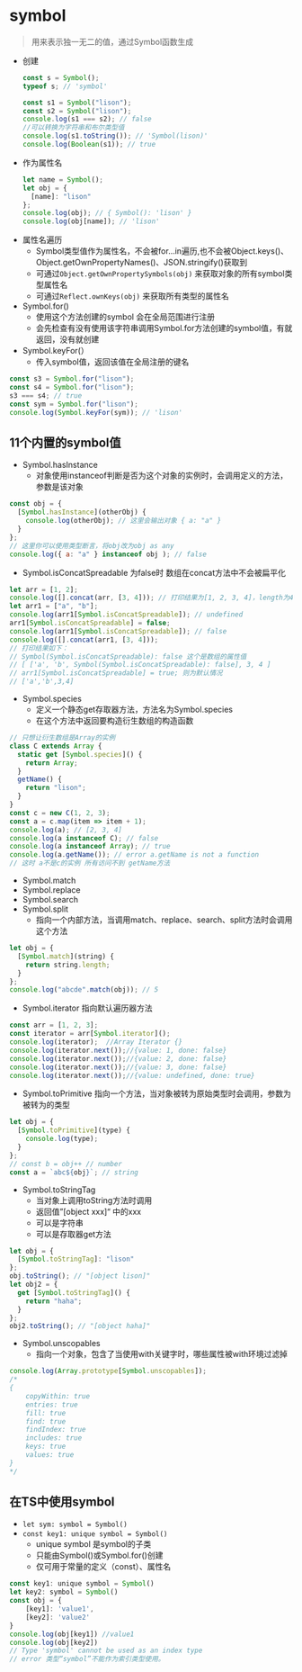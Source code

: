 # symbol
>用来表示独一无二的值，通过Symbol函数生成
- 创建
  ```javascript
  const s = Symbol();
  typeof s; // 'symbol'

  const s1 = Symbol("lison");
  const s2 = Symbol("lison");
  console.log(s1 === s2); // false
  //可以转换为字符串和布尔类型值
  console.log(s1.toString()); // 'Symbol(lison)'
  console.log(Boolean(s1)); // true
  ```
- 作为属性名
  ```javascript
  let name = Symbol();
  let obj = {
    [name]: "lison"
  };
  console.log(obj); // { Symbol(): 'lison' }
  console.log(obj[name]); // 'lison'

  ```
- 属性名遍历
  - Symbol类型值作为属性名，不会被for...in遍历,也不会被Object.keys()、Object.getOwnPropertyNames()、JSON.stringify()获取到
  - 可通过`Object.getOwnPropertySymbols(obj)` 来获取对象的所有symbol类型属性名
  - 可通过`Reflect.ownKeys(obj)` 来获取所有类型的属性名
- Symbol.for()
  - 使用这个方法创建的symbol 会在全局范围进行注册
  - 会先检查有没有使用该字符串调用Symbol.for方法创建的symbol值，有就返回，没有就创建
- Symbol.keyFor(）
  - 传入symbol值，返回该值在全局注册的键名
```javascript
const s3 = Symbol.for("lison");
const s4 = Symbol.for("lison");
s3 === s4; // true
const sym = Symbol.for("lison");
console.log(Symbol.keyFor(sym)); // 'lison'
```

## 11个内置的symbol值
- Symbol.hasInstance
  - 对象使用instanceof判断是否为这个对象的实例时，会调用定义的方法，参数是该对象
```javascript
const obj = {
  [Symbol.hasInstance](otherObj) {
    console.log(otherObj); // 这里会输出对象 { a: "a" }
  }
};
// 这里你可以使用类型断言，将obj改为obj as any
console.log({ a: "a" } instanceof obj ); // false
```
- Symbol.isConcatSpreadable 为false时 数组在concat方法中不会被扁平化
```javascript
let arr = [1, 2];
console.log([].concat(arr, [3, 4])); // 打印结果为[1, 2, 3, 4]，length为4
let arr1 = ["a", "b"];
console.log(arr1[Symbol.isConcatSpreadable]); // undefined
arr1[Symbol.isConcatSpreadable] = false;
console.log(arr1[Symbol.isConcatSpreadable]); // false
console.log([].concat(arr1, [3, 4])); 
// 打印结果如下： 
// Symbol(Symbol.isConcatSpreadable): false 这个是数组的属性值
// [ ['a', 'b', Symbol(Symbol.isConcatSpreadable): false], 3, 4 ]
// arr1[Symbol.isConcatSpreadable] = true; 则为默认情况
// ['a','b',3,4]
```
- Symbol.species
  - 定义一个静态get存取器方法，方法名为Symbol.species
  - 在这个方法中返回要构造衍生数组的构造函数
```javascript
// 只想让衍生数组是Array的实例
class C extends Array {
  static get [Symbol.species]() {
    return Array;
  }
  getName() {
    return "lison";
  }
}
const c = new C(1, 2, 3);
const a = c.map(item => item + 1);
console.log(a); // [2, 3, 4]
console.log(a instanceof C); // false
console.log(a instanceof Array); // true
console.log(a.getName()); // error a.getName is not a function
// 这时 a不是c的实例 所有访问不到 getName方法
```
- Symbol.match
- Symbol.replace
- Symbol.search
- Symbol.split
  - 指向一个内部方法，当调用match、replace、search、split方法时会调用这个方法
```javascript
let obj = {
  [Symbol.match](string) {
    return string.length;
  }
};
console.log("abcde".match(obj)); // 5
```
- Symbol.iterator 指向默认遍历器方法
```javascript
const arr = [1, 2, 3];
const iterator = arr[Symbol.iterator]();
console.log(iterator);  //Array Iterator {}
console.log(iterator.next());//{value: 1, done: false}
console.log(iterator.next());//{value: 2, done: false}
console.log(iterator.next());//{value: 3, done: false}
console.log(iterator.next());//{value: undefined, done: true}
```
- Symbol.toPrimitive 指向一个方法，当对象被转为原始类型时会调用，参数为被转为的类型
```javascript
let obj = {
  [Symbol.toPrimitive](type) {
    console.log(type);
  }
};
// const b = obj++ // number
const a = `abc${obj}`; // string
```
- Symbol.toStringTag 
  - 当对象上调用toString方法时调用
  - 返回值”[object xxx]“ 中的xxx
  - 可以是字符串
  - 可以是存取器get方法
```javascript
let obj = {
  [Symbol.toStringTag]: "lison"
};
obj.toString(); // "[object lison]"
let obj2 = {
  get [Symbol.toStringTag]() {
    return "haha";
  }
};
obj2.toString(); // "[object haha]"
```
- Symbol.unscopables
  - 指向一个对象，包含了当使用with关键字时，哪些属性被with环境过滤掉
```javascript
console.log(Array.prototype[Symbol.unscopables]);
/*
{
    copyWithin: true
    entries: true
    fill: true
    find: true
    findIndex: true
    includes: true
    keys: true
    values: true
}
*/
```

## 在TS中使用symbol
- `let sym: symbol = Symbol()`
- `const key1: unique symbol = Symbol()`
  - unique symbol 是symbol的子类
  - 只能由Symbol()或Symbol.for()创建
  - 仅可用于常量的定义（const）、属性名
```javascript
const key1: unique symbol = Symbol()
let key2: symbol = Symbol()
const obj = {
    [key1]: 'value1',
    [key2]: 'value2'
}
console.log(obj[key1]) //value1
console.log(obj[key2])
// Type 'symbol' cannot be used as an index type
// error 类型“symbol”不能作为索引类型使用。
```